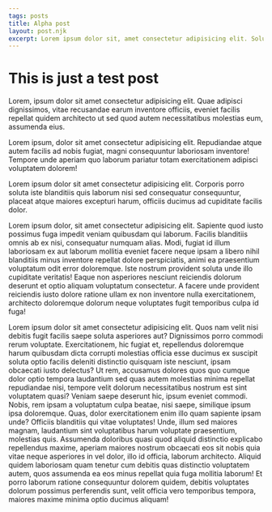 ```yaml
---
tags: posts
title: Alpha post
layout: post.njk
excerpt: Lorem ipsum dolor sit, amet consectetur adipisicing elit. Soluta, neque! Voluptates dolores nulla voluptate itaque illum obcaecati, doloribus voluptatum aliquam!
---
```


# This is just a test post

Lorem, ipsum dolor sit amet consectetur adipisicing elit. Quae adipisci dignissimos, vitae recusandae earum inventore officiis, eveniet facilis repellat quidem architecto ut sed quod autem necessitatibus molestias eum, assumenda eius.

Lorem ipsum, dolor sit amet consectetur adipisicing elit. Repudiandae atque autem facilis ad nobis fugiat, magni consequuntur laboriosam inventore! Tempore unde aperiam quo laborum pariatur totam exercitationem adipisci voluptatem dolorem!

Lorem ipsum dolor sit amet consectetur adipisicing elit. Corporis porro soluta iste blanditiis quis laborum nisi sed consequatur consequuntur, placeat atque maiores excepturi harum, officiis ducimus ad cupiditate facilis dolor.

Lorem ipsum dolor, sit amet consectetur adipisicing elit. Sapiente quod iusto possimus fuga impedit veniam quibusdam qui laborum. Facilis blanditiis omnis ab ex nisi, consequatur numquam alias. Modi, fugiat id illum laboriosam ex aut laborum mollitia eveniet facere neque ipsam a libero nihil blanditiis minus inventore repellat dolore perspiciatis, animi ea praesentium voluptatum odit error doloremque. Iste nostrum provident soluta unde illo cupiditate veritatis! Eaque non asperiores nesciunt reiciendis dolorum deserunt et optio aliquam voluptatum consectetur. A facere unde provident reiciendis iusto dolore ratione ullam ex non inventore nulla exercitationem, architecto doloremque dolorum neque voluptates fugit temporibus culpa id fuga!

Lorem ipsum dolor sit amet consectetur adipisicing elit. Quos nam velit nisi debitis fugit facilis saepe soluta asperiores aut? Dignissimos porro commodi rerum voluptate. Exercitationem, hic fugiat et, repellendus doloremque harum quibusdam dicta corrupti molestias officia esse ducimus ex suscipit soluta optio facilis deleniti distinctio quisquam iste nesciunt, ipsam obcaecati iusto delectus? Ut rem, accusamus dolores quos quo cumque dolor optio tempora laudantium sed quas autem molestias minima repellat repudiandae nisi, tempore velit dolorum necessitatibus nostrum est sint voluptatem quasi? Veniam saepe deserunt hic, ipsum eveniet commodi. Nobis, rem ipsam a voluptatum culpa beatae, nisi saepe, similique ipsum ipsa doloremque. Quas, dolor exercitationem enim illo quam sapiente ipsam unde? Officiis blanditiis qui vitae voluptates! Unde, illum sed maiores magnam, laudantium sint voluptatibus harum voluptate praesentium, molestias quis. Assumenda doloribus quasi quod aliquid distinctio explicabo repellendus maxime, aperiam maiores nostrum obcaecati eos sit nobis quia vitae neque asperiores in vel dolor, illo id officia, laborum architecto. Aliquid quidem laboriosam quam tenetur cum debitis quas distinctio voluptatem autem, quos assumenda ea eos minus repellat quia fuga mollitia laborum! Et porro laborum ratione consequuntur dolorem quidem, debitis voluptates dolorum possimus perferendis sunt, velit officia vero temporibus tempora, maiores maxime minima optio ducimus aliquam!